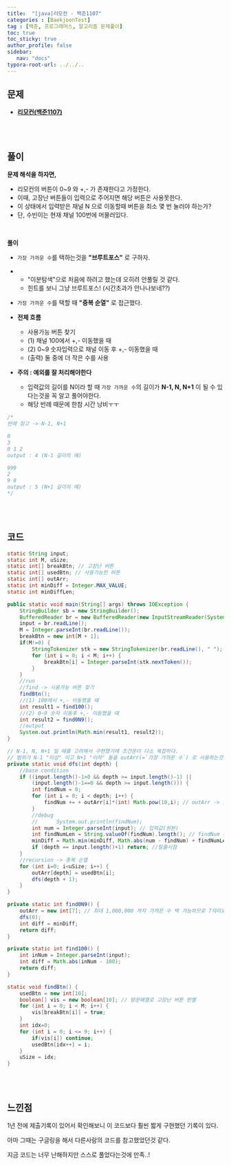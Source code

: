 ```yaml
---
title:  "[java]리모컨 - 백준1107"
categories : [BaekjoonTest]
tag : [백준, 프로그래머스, 알고리즘 문제풀이]
toc: true
toc_sticky: true
author_profile: false
sidebar:
   nav: "docs"
typora-root-url: ../../..
---
```




## 문제

* **[리모컨(백준1107)](https://www.acmicpc.net/problem/1107)**

<br><br>

## 풀이

**문제 해석을 하자면,**

* 리모컨의 버튼이 0~9 와 +,- 가 존재한다고 가정한다.
* 이때, 고장난 버튼들이 입력으로 주어지면 해당 버튼은 사용못한다.
* 이 상태에서 입력받은 채널 N 으로 이동할때 버튼을 최소 몇 번 눌러야 하는가?
* 단, 수빈이는 현재 채널 100번에 머물러있다.

<br>

**풀이**

* `가장 가까운 수`를 택하는것을 **"브루트포스"** 로 구하자.
* - "이분탐색"으로 처음에 하려고 했는데 오히려 안풀릴 것 같다. 
  - 힌트를 보니 그냥 브루트포스! (시간초과가 안나나보네??)
* `가장 가까운 수`를 택할 때 **"중복 순열"** 로 접근했다.
* **전체 흐름**
  * 사용가능 버튼 찾기
  * (1) 채널 100에서 +,- 이동했을 때
  * (2) 0~9 숫자입력으로 채널 이동 후 +,- 이동했을 때
  * (출력) 둘 중에 더 작은 수를 사용

* **주의 : 예외를 잘 처리해야한다** 
  * 입력값의 길이를 N이라 할 때 `가장 가까운 수`의 길이가 **N-1, N, N+1** 이 될 수 있다는것을 꼭 알고 풀어야한다.
  * 해당 반례 때문에 한참 시간 낭비ㅜㅜ


```java
/*
반례 참고 -> N-1, N+1

0
3
0 1 2
output : 4 (N-1 길이의 예)

999
2
9 8
output : 5 (N+1 길이의 예)
*/
```

<br><br>

## 코드

```java
static String input;
static int M, uSize;
static int[] breakBtn; // 고장난 버튼
static int[] usedBtn; // 사용가능한 버튼
static int[] outArr;
static int minDiff = Integer.MAX_VALUE;
static int minDiffLen;

public static void main(String[] args) throws IOException {
    StringBuilder sb = new StringBuilder();
    BufferedReader br = new BufferedReader(new InputStreamReader(System.in));
    input = br.readLine();
    M = Integer.parseInt(br.readLine());
    breakBtn = new int[M + 1];
    if(M!=0) {
        StringTokenizer stk = new StringTokenizer(br.readLine(), " ");
        for (int i = 0; i < M; i++) {
            breakBtn[i] = Integer.parseInt(stk.nextToken());
        }
    }
    //run
    //find -> 사용가능 버튼 찾기
    findBtn();
    //(1) 100에서 +,- 이동했을 때
    int result1 = find100();
    //(2) 0~9 숫자 이동후 +,- 이동했을 때
    int result2 = find0N9();
    //output
    System.out.println(Math.min(result1, result2));
}

// N-1, N, N+1 일 때를 고려해서 구현했기에 조건문이 다소 복잡하다.
// 범위가 N-1 "이상" 이고 N+1 "이하" 들을 outArr(=`가장 가까운 수`) 로 사용하는것으로 구현했다.
private static void dfs(int depth) {
    //base condition
    if ((input.length()-1>0 && depth >= input.length()-1) ||
        (input.length()-1==0 && depth >= input.length())) {
        int findNum = 0;
        for (int i = 0; i < depth; i++) {
            findNum += + outArr[i]*(int) Math.pow(10,i); // outArr -> 숫자로 변환
        }
        //debug
        //      System.out.println(findNum);
        int num = Integer.parseInt(input); // 입력값(원본)
        int findNumLen = String.valueOf(findNum).length(); // findNum 자리수
        minDiff = Math.min(minDiff, Math.abs(num - findNum) + findNumLen);
        if (depth == input.length()+1) return; //탈출시점
    }
    //recursion -> 중복 순열
    for (int i=0; i<uSize; i++) {
        outArr[depth] = usedBtn[i];
        dfs(depth + 1);
    }
}

private static int find0N9() {
    outArr = new int[7]; // 최대 1,000,000 까지 가까운 수 택 가능하므로 7자리로 설정
    dfs(0);
    int diff = minDiff;
    return diff;
}

private static int find100() {
    int inNum = Integer.parseInt(input);
    int diff = Math.abs(inNum - 100);
    return diff;
}

static void findBtn() {
    usedBtn = new int[10];
    boolean[] vis = new boolean[10]; // 방문배열로 고장난 버튼 판별
    for (int i = 0; i < M; i++) {
        vis[breakBtn[i]] = true;
    }
    int idx=0;
    for (int i = 0; i <= 9; i++) {
        if(vis[i]) continue;
        usedBtn[idx++] = i;
    }
    uSize = idx;
}
```

<br>**<br>**

## **느낀점**

1년 전에 제출기록이 있어서 확인해보니 이 코드보다 훨씬 짧게 구현했던 기록이 있다.

아마 그때는 구글링을 해서 다른사람의 코드를 참고했었던것 같다.



지금 코드는 너무 난해하지만 스스로 풀었다는것에 만족..!
